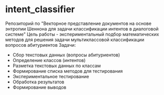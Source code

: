 # intent_classifier
Репозиторий по "Векторное представление документов на основе энтропии Шеннона для задачи классификации интентов в диалоговой системе"
Цель работы - экспериментальный подбор математических методов для решения задачи мультиклассовой классификации вопросов абитуриентов
Задачи:
- Сбор текстовых данных (вопросы абитуриентов)
- Определение классов (интентов)
- Разметка текстовых данных по классам
- Формирование списка методов для тестирования
- Экспериментальное тестирование
- Обработка результатов
- Формирование выводов
